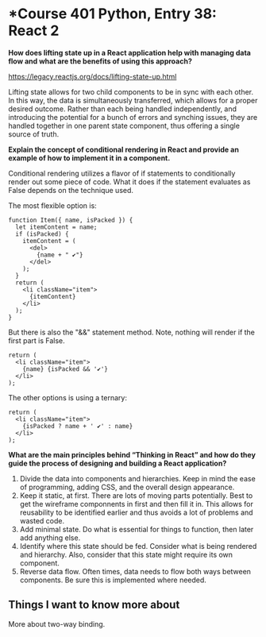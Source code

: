 # *Course 401 Python, Entry 38: React 2

**How does lifting state up in a React application help with managing data flow and what are the benefits of using this approach?**

https://legacy.reactjs.org/docs/lifting-state-up.html

Lifting state allows for two child components to be in sync with each other. In this way, the data is simultaneously transferred, which allows for a proper desired outcome. Rather than each being handled independently, and introducing the potential for a bunch of errors and synching issues, they are handled together in one parent state component, thus offering a single source of truth.

**Explain the concept of conditional rendering in React and provide an example of how to implement it in a component.**

Conditional rendering utilizes a flavor of if statements to conditionally render out some piece of code. What it does if the statement evaluates as False depends on the technique used.

The most flexible option is:

```
function Item({ name, isPacked }) {
  let itemContent = name;
  if (isPacked) {
    itemContent = (
      <del>
        {name + " ✔"}
      </del>
    );
  }
  return (
    <li className="item">
      {itemContent}
    </li>
  );
}
```

But there is also the "&&" statement method. Note, nothing will render if the first part is False. 

```
return (
  <li className="item">
    {name} {isPacked && '✔'}
  </li>
);
```
The other options is using a ternary:

```
return (
  <li className="item">
    {isPacked ? name + ' ✔' : name}
  </li>
);
```


**What are the main principles behind “Thinking in React” and how do they guide the process of designing and building a React application?**

1. Divide the data into components and hierarchies. Keep in mind the ease of programming, adding CSS, and the overall design appearance.
2. Keep it static, at first. There are lots of moving parts potentially. Best to get the wireframe componnents in first and then fill it in. This allows for reusability to be identified earlier and thus avoids a lot of problems and wasted code.
3. Add minimal state. Do what is essential for things to function, then later add anything else.
4. Identify where this state should be fed. Consider what is being rendered and hierarchy. Also, consider that this state might require its own component.
5. Reverse data flow. Often times, data needs to flow both ways between components. Be sure this is implemented where needed.

## Things I want to know more about

More about two-way binding.
